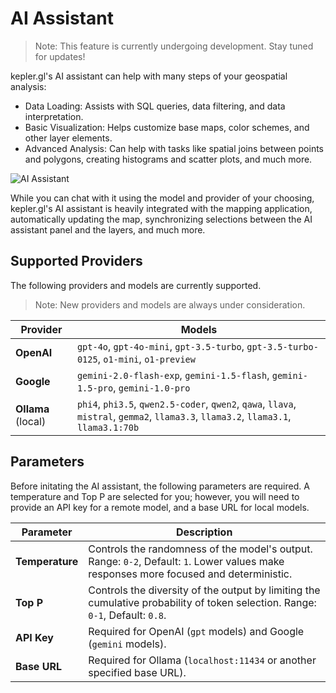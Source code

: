 # AI Assistant

> Note: This feature is currently undergoing development. Stay tuned for updates!

kepler.gl's AI assistant can help with many steps of your geospatial analysis:

- Data Loading: Assists with SQL queries, data filtering, and data interpretation.
- Basic Visualization: Helps customize base maps, color schemes, and other layer elements.
- Advanced Analysis: Can help with tasks like spatial joins between points and polygons, creating histograms and scatter plots, and much more.


![AI Assistant](https://4sq-studio-public.s3.us-west-2.amazonaws.com/statics/keplergl/images/kepler-ai-assistant.png)

While you can chat with it using the model and provider of your choosing, kepler.gl's AI assistant is heavily integrated with the mapping application, automatically updating the map, synchronizing selections between the AI assistant panel and the layers, and much more.


## Supported Providers

The following providers and models are currently supported. 

> Note: New providers and models are always under consideration.

| **Provider** | **Models**                                                                                      |
|--------------|------------------------------------------------------------------------------------------------|
| **OpenAI**   | `gpt-4o`, `gpt-4o-mini`, `gpt-3.5-turbo`, `gpt-3.5-turbo-0125`, `o1-mini`, `o1-preview`          |
| **Google**   | `gemini-2.0-flash-exp`, `gemini-1.5-flash`, `gemini-1.5-pro`, `gemini-1.0-pro`                   |
| **Ollama** (local)  | `phi4`, `phi3.5`, `qwen2.5-coder`, `qwen2`, `qawa`, `llava`, `mistral`, `gemma2`, `llama3.3`, `llama3.2`, `llama3.1`, `llama3.1:70b` |


## Parameters

Before initating the AI assistant, the following parameters are required. A temperature and Top P are selected for you; however, you will need to provide an API key for a remote model, and a base URL for local models. 

| **Parameter** | **Description**                                                                                 |
|---------------|-------------------------------------------------------------------------------------------------|
| **Temperature** | Controls the randomness of the model's output. Range: `0-2`, Default: `1`. Lower values make responses more focused and deterministic. |
| **Top P**       | Controls the diversity of the output by limiting the cumulative probability of token selection. Range: `0-1`, Default: `0.8`.          |
| **API Key**   | Required for OpenAI (`gpt` models) and Google (`gemini` models).                                                                      |
| **Base URL**  | Required for Ollama (`localhost:11434` or another specified base URL).                                                                |


